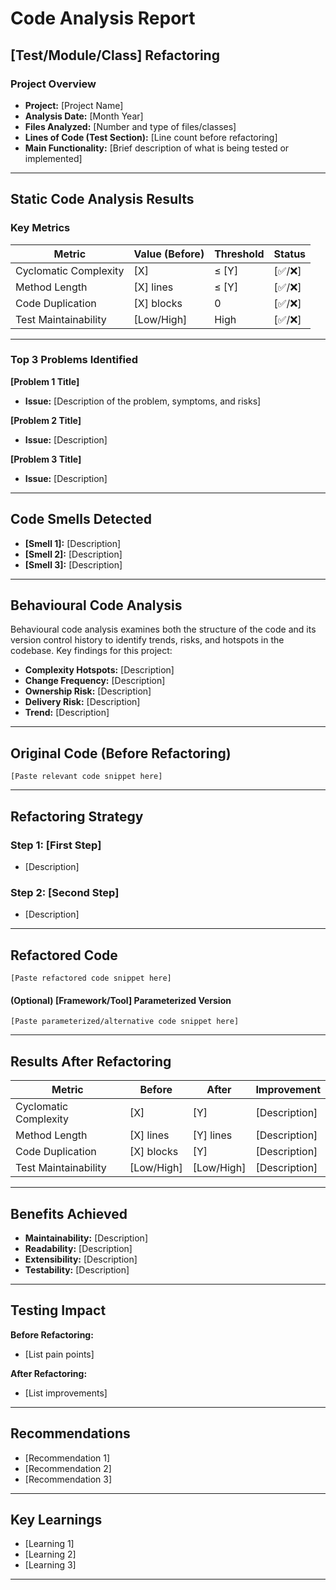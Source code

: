 # Code Analysis Report

## [Test/Module/Class] Refactoring

### Project Overview

- **Project:** [Project Name]
- **Analysis Date:** [Month Year]
- **Files Analyzed:** [Number and type of files/classes]
- **Lines of Code (Test Section):** [Line count before refactoring]
- **Main Functionality:** [Brief description of what is being tested or implemented]

---

## Static Code Analysis Results

### Key Metrics

| Metric                | Value (Before) | Threshold | Status      |
|-----------------------|---------------|-----------|-------------|
| Cyclomatic Complexity | [X]           | ≤ [Y]     | [✅/❌]      |
| Method Length         | [X] lines     | ≤ [Y]     | [✅/❌]      |
| Code Duplication      | [X] blocks    | 0         | [✅/❌]      |
| Test Maintainability  | [Low/High]    | High      | [✅/❌]      |

---

### Top 3 Problems Identified

**[Problem 1 Title]**  
- **Issue:** [Description of the problem, symptoms, and risks]

**[Problem 2 Title]**  
- **Issue:** [Description]

**[Problem 3 Title]**  
- **Issue:** [Description]

---

## Code Smells Detected

- **[Smell 1]:** [Description]
- **[Smell 2]:** [Description]
- **[Smell 3]:** [Description]

---

## Behavioural Code Analysis

Behavioural code analysis examines both the structure of the code and its version control history to identify trends, risks, and hotspots in the codebase. Key findings for this project:

- **Complexity Hotspots:** [Description]
- **Change Frequency:** [Description]
- **Ownership Risk:** [Description]
- **Delivery Risk:** [Description]
- **Trend:** [Description]

---

## Original Code (Before Refactoring)

```[language]
[Paste relevant code snippet here]
```

---

## Refactoring Strategy

### Step 1: [First Step]
- [Description]

### Step 2: [Second Step]
- [Description]

---

## Refactored Code

```[language]
[Paste refactored code snippet here]
```

#### (Optional) [Framework/Tool] Parameterized Version

```[language]
[Paste parameterized/alternative code snippet here]
```

---

## Results After Refactoring

| Metric                | Before         | After         | Improvement         |
|-----------------------|---------------|---------------|---------------------|
| Cyclomatic Complexity | [X]           | [Y]           | [Description]       |
| Method Length         | [X] lines     | [Y] lines     | [Description]       |
| Code Duplication      | [X] blocks    | [Y]           | [Description]       |
| Test Maintainability  | [Low/High]    | [Low/High]    | [Description]       |

---

## Benefits Achieved

- **Maintainability:** [Description]
- **Readability:** [Description]
- **Extensibility:** [Description]
- **Testability:** [Description]

---

## Testing Impact

**Before Refactoring:**  
- [List pain points]

**After Refactoring:**  
- [List improvements]

---

## Recommendations

- [Recommendation 1]
- [Recommendation 2]
- [Recommendation 3]

---

## Key Learnings

- [Learning 1]
- [Learning 2]
- [Learning 3]

---